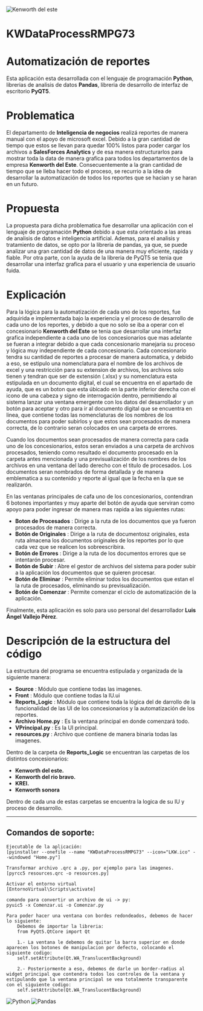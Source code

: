 ![Kenworth del este](https://github.com/LAngelVp/programakw/blob/master/App/Source/LOGO_KWE.png)

# **KWDataProcessRMPG73**
# **Automatización de reportes**
Esta aplicación esta desarrollada con el lenguaje de programación **Python**, librerias de analisis de datos **Pandas**, libreria de desarrollo de interfaz de escritorio **PyQT5**.

# **Problematica**
El departamento de **Inteligencia de negocios** realizá reportes de manera manual con el apoyo de microsoft excel. Debido a la gran cantidad de tiempo que estos se llevan para quedar 100% listos para poder cargar los archivos a **SalesForces Analytics** y de esa manera estructurarlos para mostrar toda la data de manera grafica para todos los departamentos de la empresa **Kenworth del Este**. Consecuentemente a la gran cantidad de tiempo que se lleba hacer todo el proceso, se recurrio a la idea de desarrollar la automatización de todos los reportes que se hacian y se haran en un futuro.

# **Propuesta**
La propuesta para dicha problematica fue desarrollar una aplicación con el lenguaje de programación **Python** debido a que esta orientado a las areas de analisis de datos e inteligencia artificial. Ademas, para el analisis y tratamiento de datos, se opto por la libreria de pandas, ya que, se puede analizar una gran cantidad de datos de una manera muy eficiente, rapida y fiable.
Por otra parte, con la ayuda de la libreria de PyQT5 se tenia que desarrollar una interfaz grafica para el usuario y una experiencia de usuario fuida.

# **Explicación**
Para la lógica para la automatización de cada uno de los reportes, fue adquirida e implementada bajo la experiencia y el proceso de desarrollo de cada uno de los reportes, y debido a que no solo se iba a operar con el concesionario **Kenworth del Este** se tenia que desarrollar una interfaz grafica independiente a cada uno de los concesionarios que mas adelante se fueran a integrar debido a que cada concesionario manejaria su proceso y lógica muy independiente de cada concesionario.
Cada concesionario tendra su cantidad de reportes a procesar de manera automatica, y debido a eso, se estipulo una nomenclatura para el nombre de los archivos de excel y una restricción para su extension de archivos, los archivos solo tienen y tendran que ser de extensión (.xlsx) y su nomenclatura esta estipulada en un documento digital, el cual se encuentra en el apartado de ayuda, que es un boton que esta úbicado en la parte inferior derecha con el icono de una cabeza y signo de interrogación dentro, permitiendo al sistema lanzar una ventana emergente con los datos del desarrollador y un botón para aceptar y otro para ir al documento digital que se encuentra en linea, que contiene todas las nomenclaturas de los nombres de los documentos para poder subirlos y que estos sean procesados de manera correcta, de lo contrario seran colocados en una carpeta de errores.

Cuando los documentos sean procesados de manera correcta para cada uno de los concesionarios, estos seran enviados a una carpeta de archivos procesados, teniendo como resultado el documento procesado en la carpeta antes mencionada y una previsualización de los nombres de los archivos en una ventana del lado derecho con el titulo de procesados. Los documentos seran nombrados de forma detallada y de manera emblematica a su contenido y reporte al igual que la fecha en la que se realizarón.

En las ventanas principales de cafa uno de los concesionarios, contendran 6 botones importantes y muy aparte del botón de ayuda que serviran como apoyo para poder ingresar de manera mas rapida a las siguientes rutas:

- **Boton de Procesados** : Dirige a la ruta de los documentos que ya fueron procesados de manera correcta.
- **Botón de Originales** : Dirige a la ruta de documentosz originales, esta ruta almacena los documentos originales de los reportes por lo que cada vez que se realicen los sobreescribira.
- **Botón de Errores** : Dirige a la ruta de los documentos errores que se intentarón procesar.
- **Botón de Subir** : Abre el gestor de archivos del sistema para poder subir a la aplicación los documentos que se quieren procesar.
- **Botón de Eliminar** : Permite eliminar todos los documentos que estan el la ruta de procesados, eliminando su previsualización.
- **Botón de Comenzar** : Permite comenzar el ciclo de automatización de la aplicación.

Finalmente, esta aplicación es solo para uso personal del desarrollador **Luis Ángel Vallejo Pérez**.

# **Descripción de la estructura del código**
La estructura del programa se encuentra estipulada y organizada de la siguiente manera:

- **Source** : Módulo que contiene todas las imagenes.
- **Front** : Módulo que contiene todas la IU.ui
- **Reports_Logic** : Módulo que contiene toda la lógica del de darrollo de la funcionalidad de las UI de los concesionarios y la automatización de los reportes.
- **Archivo Home.py** : Es la ventana principal en donde comenzará todo.
- **VPrincipal.py** : Es la UI principal.
- **resources.py** : Archivo que contiene de manera binaria todas las imagenes.

Dentro de la carpeta de **Reports_Logic** se encuentran las carpetas de los distintos concesionarios:

+ **Kenworth del este.**
+ **Kenworth del rio bravo.**
+ **KREI.**
+ **Kenworth sonora**

Dentro de cada una de estas carpetas se encuentra la logica de su IU y proceso de desarrollo.

--------------------------------------------------------

## **Comandos de soporte:**
~~~~~
Ejecutable de la aplicación:
[pyinstaller --onefile --name "KWDataProcessRMPG73" --icon="LKW.ico" --windowed "Home.py"]
~~~~~
~~~
Transformar archivo .qrc a .py, por ejemplo para las imagenes.
[pyrcc5 resources.qrc -o resources.py]
~~~
~~~
Activar el entorno virtual
[EntornoVirtual\Scripts\activate]
~~~
~~~
comando para convertir un archivo de ui -> py:
pyuic5 -x Comenzar.ui -o Comenzar.py
~~~
~~~
Para poder hacer una ventana con bordes redondeados, debemos de hacer lo siguiente:
    Debemos de importar la libreria:
    from PyQt5.QtCore import Qt
    
    1.- La ventana le debemos de quitar la barra superior en donde aparecen los botones de manipulacion por defecto, colocando el siguiente codigo:
    self.setAttribute(Qt.WA_TranslucentBackground)

    2.- Posteriormente a eso, debemos de darle un border-radius al widget principal que contendra todos los controles de la ventana y estipulando que la ventana principal se vea totalmente transparente con el siguiente codigo:
    self.setAttribute(Qt.WA_TranslucentBackground)
~~~
![Python](https://codetorial.net/pyqt5/_images/0_pyqt_logo.png)
![Pandas](https://www.kindpng.com/picc/m/159-1595924_python-logo-clipart-easy-pandas-python-logo-hd.png)
